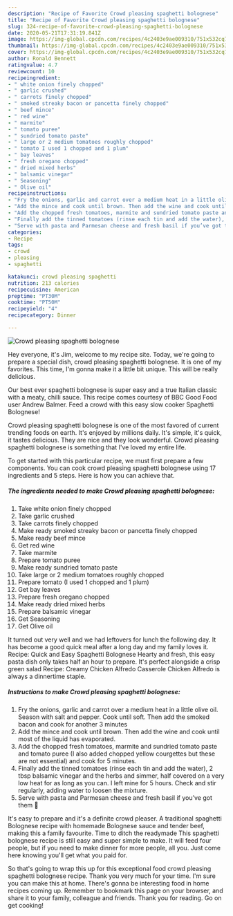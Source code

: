 ```yaml
---
description: "Recipe of Favorite Crowd pleasing spaghetti bolognese"
title: "Recipe of Favorite Crowd pleasing spaghetti bolognese"
slug: 324-recipe-of-favorite-crowd-pleasing-spaghetti-bolognese
date: 2020-05-21T17:31:19.841Z
image: https://img-global.cpcdn.com/recipes/4c2403e9ae009310/751x532cq70/crowd-pleasing-spaghetti-bolognese-recipe-main-photo.jpg
thumbnail: https://img-global.cpcdn.com/recipes/4c2403e9ae009310/751x532cq70/crowd-pleasing-spaghetti-bolognese-recipe-main-photo.jpg
cover: https://img-global.cpcdn.com/recipes/4c2403e9ae009310/751x532cq70/crowd-pleasing-spaghetti-bolognese-recipe-main-photo.jpg
author: Ronald Bennett
ratingvalue: 4.7
reviewcount: 10
recipeingredient:
- " white onion finely chopped"
- " garlic crushed"
- " carrots finely chopped"
- " smoked streaky bacon or pancetta finely chopped"
- " beef mince"
- " red wine"
- " marmite"
- " tomato puree"
- " sundried tomato paste"
- " large or 2 medium tomatoes roughly chopped"
- " tomato I used 1 chopped and 1 plum"
- " bay leaves"
- " fresh oregano chopped"
- " dried mixed herbs"
- " balsamic vinegar"
- " Seasoning"
- " Olive oil"
recipeinstructions:
- "Fry the onions, garlic and carrot over a medium heat in a little olive oil. Season with salt and pepper. Cook until soft. Then add the smoked bacon and cook for another 3 minutes"
- "Add the mince and cook until brown. Then add the wine and cook until most of the liquid has evaporated."
- "Add the chopped fresh tomatoes, marmite and sundried tomato paste and tomato puree (I also added chopped yellow courgettes but these are not essential) and cook for 5 minutes."
- "Finally add the tinned tomatoes (rinse each tin and add the water), 2 tbsp balsamic vinegar and the herbs and simmer, half covered on a very low heat for as long as you can. I left mine for 5 hours. Check and stir regularly, adding water to loosen the mixture."
- "Serve with pasta and Parmesan cheese and fresh basil if you’ve got them 🍝"
categories:
- Recipe
tags:
- crowd
- pleasing
- spaghetti

katakunci: crowd pleasing spaghetti 
nutrition: 213 calories
recipecuisine: American
preptime: "PT30M"
cooktime: "PT50M"
recipeyield: "4"
recipecategory: Dinner

---
```



![Crowd pleasing spaghetti bolognese](https://img-global.cpcdn.com/recipes/4c2403e9ae009310/751x532cq70/crowd-pleasing-spaghetti-bolognese-recipe-main-photo.jpg)

Hey everyone, it's Jim, welcome to my recipe site. Today, we're going to prepare a special dish, crowd pleasing spaghetti bolognese. It is one of my favorites. This time, I'm gonna make it a little bit unique. This will be really delicious.

Our best ever spaghetti bolognese is super easy and a true Italian classic with a meaty, chilli sauce. This recipe comes courtesy of BBC Good Food user Andrew Balmer. Feed a crowd with this easy slow cooker Spaghetti Bolognese!

Crowd pleasing spaghetti bolognese is one of the most favored of current trending foods on earth. It's enjoyed by millions daily. It's simple, it's quick, it tastes delicious. They are nice and they look wonderful. Crowd pleasing spaghetti bolognese is something that I've loved my entire life.


To get started with this particular recipe, we must first prepare a few components. You can cook crowd pleasing spaghetti bolognese using 17 ingredients and 5 steps. Here is how you can achieve that.

<!--inarticleads1-->

##### The ingredients needed to make Crowd pleasing spaghetti bolognese:

1. Take  white onion finely chopped
1. Take  garlic crushed
1. Take  carrots finely chopped
1. Make ready  smoked streaky bacon or pancetta finely chopped
1. Make ready  beef mince
1. Get  red wine
1. Take  marmite
1. Prepare  tomato puree
1. Make ready  sundried tomato paste
1. Take  large or 2 medium tomatoes roughly chopped
1. Prepare  tomato (I used 1 chopped and 1 plum)
1. Get  bay leaves
1. Prepare  fresh oregano chopped
1. Make ready  dried mixed herbs
1. Prepare  balsamic vinegar
1. Get  Seasoning
1. Get  Olive oil


It turned out very well and we had leftovers for lunch the following day. It has become a good quick meal after a long day and my family loves it. Recipe: Quick and Easy Spaghetti Bolognese Hearty and fresh, this easy pasta dish only takes half an hour to prepare. It&#39;s perfect alongside a crisp green salad Recipe: Creamy Chicken Alfredo Casserole Chicken Alfredo is always a dinnertime staple. 

<!--inarticleads2-->

##### Instructions to make Crowd pleasing spaghetti bolognese:

1. Fry the onions, garlic and carrot over a medium heat in a little olive oil. Season with salt and pepper. Cook until soft. Then add the smoked bacon and cook for another 3 minutes
1. Add the mince and cook until brown. Then add the wine and cook until most of the liquid has evaporated.
1. Add the chopped fresh tomatoes, marmite and sundried tomato paste and tomato puree (I also added chopped yellow courgettes but these are not essential) and cook for 5 minutes.
1. Finally add the tinned tomatoes (rinse each tin and add the water), 2 tbsp balsamic vinegar and the herbs and simmer, half covered on a very low heat for as long as you can. I left mine for 5 hours. Check and stir regularly, adding water to loosen the mixture.
1. Serve with pasta and Parmesan cheese and fresh basil if you’ve got them 🍝


It&#39;s easy to prepare and it&#39;s a definite crowd pleaser. A traditional spaghetti Bolognese recipe with homemade Bolognese sauce and tender beef, making this a family favourite. Time to ditch the readymade This spaghetti bolognese recipe is still easy and super simple to make. It will feed four people, but if you need to make dinner for more people, all you. Just come here knowing you&#39;ll get what you paid for. 

So that's going to wrap this up for this exceptional food crowd pleasing spaghetti bolognese recipe. Thank you very much for your time. I'm sure you can make this at home. There's gonna be interesting food in home recipes coming up. Remember to bookmark this page on your browser, and share it to your family, colleague and friends. Thank you for reading. Go on get cooking!

